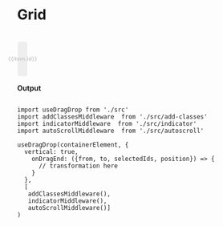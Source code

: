 # Grid


<script setup>
import { ref, shallowRef, triggerRef, watch, watchEffect, reactive, customRef, onMounted, toRef, computed, defineComponent } from 'vue'
import data from './MOCK_DATA_COLORS.json'

import useDragDrop from './src'
import addClassesMiddleware  from './src/add-classes'
import indicatorMiddleware  from './src/indicator'
import autoScrollMiddleware  from './src/autoscroll'
import dragImageMiddleware  from './src/drag-image'
import { reorderItems }  from './src/utils'

const container = ref(null)
const items = ref(Array.from(new Array(100)).map((item, index) => ({id: `${index}`})))
onMounted(() => {
  useDragDrop(container.value, {
  vertical: false,
  dropPositionFn: ({ target, from }) =>  'around',
    onDragEnd: ({from, to, selectedElements, position}) => {
      const index = parseInt(to.getAttribute('data-index'))
      const selectedItems = selectedElements.map((e) => items.value.find(item => item.id === e.getAttribute('data-id')))
      if (position === 'after'){
        items.value = reorderItems(items.value, selectedItems, index)
      } else if (position === 'before'){
        items.value = reorderItems(items.value, selectedItems, index - 1)
      }
    }},[addClassesMiddleware(), indicatorMiddleware(), autoScrollMiddleware(), dragImageMiddleware({minElements: 1})])
})
</script>


<br>

<div ref='container' style='display: flex;  flex-wrap: wrap; position: relative;'>
  <transition-group name="list">
    <div v-for="(item, index) in items" draggable="false" style='padding: 1px;  width: calc((100% / 10) - 2px);'  :key='item.id' :data-index='index' :data-id='item.id' >
      <div style='width: 100%; height: 55px;  padding: 5px; font-size: 11px; font-weight: bold; line-height: 1.25; border-radius: 4px;  display: flex; color: #ccc; text-align: center; align-items: center; justify-content: center;  border: 2px solid transparent; background: #eee; ' :style='{colors: item.id}'><span>{{item.id}}</span></div>
    </div>
  </transition-group>
</div>

<style>
[draggable="true"], .dragging{ opacity: 0.5; }
[draggable] {  cursor: grab; }
/* not working in chrome due to: https://issues.chromium.org/issues/40191172 */
[draggable="true"] {  cursor: grabbing!important; }

.list-move, /* apply transition to moving elements */
.list-enter-active,
.list-leave-active {
  transition: all 0.2s cubic-bezier(.57,.03,.51,.94);
}

.list-enter-from,
.list-leave-to {
  opacity: 0;
  transform: translateX(30px);
}

.list-leave-active {
  position: absolute;
}

</style>


**Output**

```js{4}

import useDragDrop from './src'
import addClassesMiddleware  from './src/add-classes'
import indicatorMiddleware  from './src/indicator'
import autoScrollMiddleware  from './src/autoscroll'

useDragDrop(containerElement, {
  vertical: true,
    onDragEnd: ({from, to, selectedIds, position}) => {
      // transformation here
    }
  },
  [ 
   addClassesMiddleware(),
   indicatorMiddleware(), 
   autoScrollMiddleware()]
)

```
